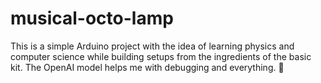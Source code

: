 # musical-octo-lamp

This is a simple Arduino project with the idea of learning physics and computer science while building setups from the ingredients of the basic kit. The OpenAI model helps me with debugging and everything. 🥭
